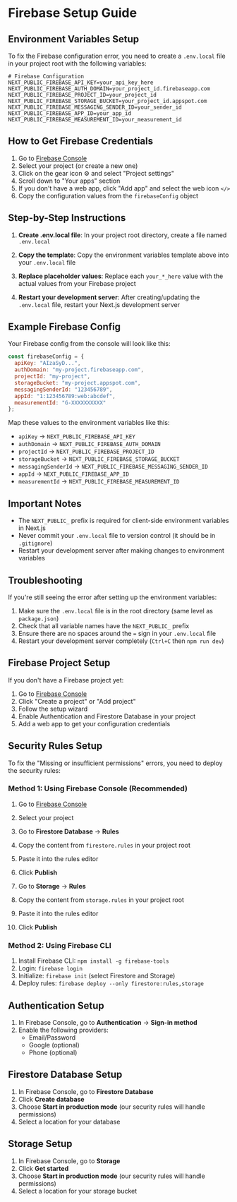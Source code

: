 # Firebase Setup Guide

## Environment Variables Setup

To fix the Firebase configuration error, you need to create a `.env.local` file in your project root with the following variables:

```env
# Firebase Configuration
NEXT_PUBLIC_FIREBASE_API_KEY=your_api_key_here
NEXT_PUBLIC_FIREBASE_AUTH_DOMAIN=your_project_id.firebaseapp.com
NEXT_PUBLIC_FIREBASE_PROJECT_ID=your_project_id
NEXT_PUBLIC_FIREBASE_STORAGE_BUCKET=your_project_id.appspot.com
NEXT_PUBLIC_FIREBASE_MESSAGING_SENDER_ID=your_sender_id
NEXT_PUBLIC_FIREBASE_APP_ID=your_app_id
NEXT_PUBLIC_FIREBASE_MEASUREMENT_ID=your_measurement_id
```

## How to Get Firebase Credentials

1. Go to [Firebase Console](https://console.firebase.google.com/)
2. Select your project (or create a new one)
3. Click on the gear icon ⚙️ and select "Project settings"
4. Scroll down to "Your apps" section
5. If you don't have a web app, click "Add app" and select the web icon `</>`
6. Copy the configuration values from the `firebaseConfig` object

## Step-by-Step Instructions

1. **Create .env.local file**: In your project root directory, create a file named `.env.local`

2. **Copy the template**: Copy the environment variables template above into your `.env.local` file

3. **Replace placeholder values**: Replace each `your_*_here` value with the actual values from your Firebase project

4. **Restart your development server**: After creating/updating the `.env.local` file, restart your Next.js development server

## Example Firebase Config

Your Firebase config from the console will look like this:

```javascript
const firebaseConfig = {
  apiKey: "AIzaSyD...",
  authDomain: "my-project.firebaseapp.com",
  projectId: "my-project",
  storageBucket: "my-project.appspot.com",
  messagingSenderId: "123456789",
  appId: "1:123456789:web:abcdef",
  measurementId: "G-XXXXXXXXXX"
};
```

Map these values to the environment variables like this:

- `apiKey` → `NEXT_PUBLIC_FIREBASE_API_KEY`
- `authDomain` → `NEXT_PUBLIC_FIREBASE_AUTH_DOMAIN`
- `projectId` → `NEXT_PUBLIC_FIREBASE_PROJECT_ID`
- `storageBucket` → `NEXT_PUBLIC_FIREBASE_STORAGE_BUCKET`
- `messagingSenderId` → `NEXT_PUBLIC_FIREBASE_MESSAGING_SENDER_ID`
- `appId` → `NEXT_PUBLIC_FIREBASE_APP_ID`
- `measurementId` → `NEXT_PUBLIC_FIREBASE_MEASUREMENT_ID`

## Important Notes

- The `NEXT_PUBLIC_` prefix is required for client-side environment variables in Next.js
- Never commit your `.env.local` file to version control (it should be in `.gitignore`)
- Restart your development server after making changes to environment variables

## Troubleshooting

If you're still seeing the error after setting up the environment variables:

1. Make sure the `.env.local` file is in the root directory (same level as `package.json`)
2. Check that all variable names have the `NEXT_PUBLIC_` prefix
3. Ensure there are no spaces around the `=` sign in your `.env.local` file
4. Restart your development server completely (`Ctrl+C` then `npm run dev`)

## Firebase Project Setup

If you don't have a Firebase project yet:

1. Go to [Firebase Console](https://console.firebase.google.com/)
2. Click "Create a project" or "Add project"
3. Follow the setup wizard
4. Enable Authentication and Firestore Database in your project
5. Add a web app to get your configuration credentials

## Security Rules Setup

To fix the "Missing or insufficient permissions" errors, you need to deploy the security rules:

### Method 1: Using Firebase Console (Recommended)

1. Go to [Firebase Console](https://console.firebase.google.com/)
2. Select your project
3. Go to **Firestore Database** → **Rules**
4. Copy the content from `firestore.rules` in your project root
5. Paste it into the rules editor
6. Click **Publish**

7. Go to **Storage** → **Rules**
8. Copy the content from `storage.rules` in your project root
9. Paste it into the rules editor
10. Click **Publish**

### Method 2: Using Firebase CLI

1. Install Firebase CLI: `npm install -g firebase-tools`
2. Login: `firebase login`
3. Initialize: `firebase init` (select Firestore and Storage)
4. Deploy rules: `firebase deploy --only firestore:rules,storage`

## Authentication Setup

1. In Firebase Console, go to **Authentication** → **Sign-in method**
2. Enable the following providers:
   - Email/Password
   - Google (optional)
   - Phone (optional)

## Firestore Database Setup

1. In Firebase Console, go to **Firestore Database**
2. Click **Create database**
3. Choose **Start in production mode** (our security rules will handle permissions)
4. Select a location for your database

## Storage Setup

1. In Firebase Console, go to **Storage**
2. Click **Get started**
3. Choose **Start in production mode** (our security rules will handle permissions)
4. Select a location for your storage bucket